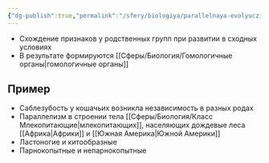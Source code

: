 ```yaml
---
{"dg-publish":true,"permalink":"/sfery/biologiya/parallelnaya-evolyucziya/","tags":["Эволюция"]}
---
```


- Схождение признаков у родственных групп при развитии в сходных условиях 
- В результате формируются [[Сферы/Биология/Гомологичные органы\|гомологичные органы]]
## Пример 
- Саблезубость у кошачьих возникла независимость в разных родах 
- Параллелизм в строении тела [[Сферы/Биология/Класс Млекопитающие\|млекопитающих]], населяющих дождевые леса [[Африка\|Африки]] и [[Южная Америка\|Южной Америки]]
- Ластоногие и китообразные 
- Парнокопытные и непарнокопытные 